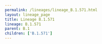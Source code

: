 ```yaml
---
permalink: /lineages/lineage_B.1.571.html
layout: lineage_page
title: Lineage B.1.571
lineage: B.1.571
parent: B.1
children: ['B.1.571']
---
```

